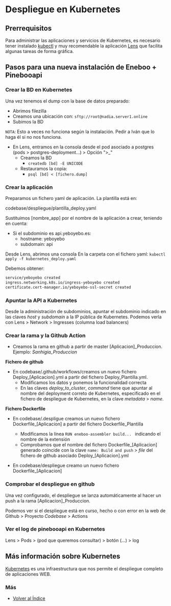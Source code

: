# Despliegue en Kubernetes

## Prerrequisitos
Para administrar las aplicaciones y servicios de Kubernetes, es necesario tener instalado [kubectl](https://kubernetes.io/es/docs/tasks/tools/included/install-kubectl-linux/) y muy recomendable la aplicación [Lens](https://k8slens.dev/download) que facilita algunas tareas de forma gráfica.


## Pasos para una nueva instalación de Eneboo + Pinebooapi

### Crear la BD en Kubernetes
Una vez tenemos el dump con la base de datos preparado:

+ Abrimos filezilla
+ Creamos una ubicación con:
`sftp://root@nadia.server1.online`
+ Subimos la BD

`NOTA`: Esto a veces no funciona según la instalación. Pedir a Iván que lo haga él si no nos funciona.

+ En Lens, entramos en la consola desde el pod asociado a postgres (pods > postgres-deployment...) > Opción ">_"
  + Creamos la BD
    + `createdb [bd] -E UNICODE`
  + Restauramos la copia:
    + `psql [bd] < [fichero.dump]`

### Crear la aplicación
Preparamos un fichero yaml de aplicación. La plantilla está en:

codebase/despliegue/plantilla_deploy.yaml

Sustituimos [nombre_app] por el nombre de la aplicación a crear, teniendo en cuenta:

+ Si el subdominio es api.yeboyebo.es:
  + hostname: yeboyebo
  + subdomain: api

Desde Lens, abrimos una consola En la carpeta con el fichero yaml:
  `kubectl apply -f kubernetes_deploy.yaml`

Debemos obtener:
```sh
service/yeboyebo created
ingress.networking.k8s.io/ingress-yeboyebo created
certificate.cert-manager.io/yeboyebo-ssl-secret created
```

### Apuntar la API a Kubernetes
Desde la administración de subdominios, apuntar el subdominio indicado en las claves _host_ y _subdomain_ a la IP pública de Kubernetes. Podemos verla con Lens > Network > Ingresses (columna load balancers)

### Crear la rama y la Github Action
+ Creamos la rama en github a partir de master [Aplicacion]_Produccion. Ejemplo: *Sanhigia_Produccion*

__Fichero de github__
+ En codebase/.github/workflows/creamos un nuevo fichero Deploy_[Aplicacion].yml a partir del fichero Deploy_Plantilla.yml.
  + Modificamos los datos y ponemos la funcionalidad correcta
  + En las claves *deploy_to_cluster*, _command_ tiene que apuntar al nombre del deployment correto de Kubernetes, especificado en el fichero de despliegue de Kubernetes, en la clave _metadata_ > _name_.

__Fichero Dockerfile__
+ En codebase/.despligue creamos un nuevo fichero Dockerfile_[Aplicacion] a partir del fichero Dockerfile_Plantilla
  + Modificamos la línea `RUN eneboo-assembler build... ` indicando el nombre de la extensión
  + Comprobamos que el nombre del fichero Dockerfile_[Aplicacion] generado coincide con la clave `name: Build and push` > _file_ del fichero de github asociado Deploy_[Aplicacion].yml

+ En codebase/despliegue creamo un nuevo fichero Dockerfile_[Aplicacion]

### Comprobar el despliegue en github
Una vez configurado, el despliegue se lanza automáticamente al hacer un push a la rama [Aplicacion]_Produccion.

Podemos ver si el despliegue está en curso, hecho o con error en la web de Github > Proyecto _Codebase_ > Actions

### Ver el log de pinebooapi en Kubernetes
Lens > Pods > (pod que queremos consultar) > botón (...) > log

## Más información sobre Kubernetes
[Kubernetes](https://www.youtube.com/watch?v=oTf0KxK1QNo&t=151s) es una infraestructura que nos permite el despliegue completo de aplicaciones WEB.

### Más

  * [Volver al Índice](./index.md)


